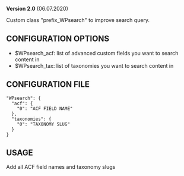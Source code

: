 **Version 2.0** (06.07.2020)

Custom class "prefix_WPsearch" to improve search query.

## CONFIGURATION OPTIONS
* $WPsearch_acf: list of advanced custom fields you want to search content in
* $WPsearch_tax: list of taxonomies you want to search content in

## CONFIGURATION FILE
```
"WPsearch": {
  "acf": {
    "0": "ACF FIELD NAME"
  },
  "taxonomies": {
    "0": "TAXONOMY SLUG"
  }
}
```

## USAGE
Add all ACF field names and taxonomy slugs
